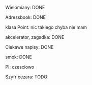 Wielomiany: DONE

Adressbook: DONE

klasa Point: nic takiego chyba nie mam

akcelerator, zagadka: DONE

Ciekawe napisy: DONE

smok: DONE

PI: czesciowo

Szyfr cezara: TODO



